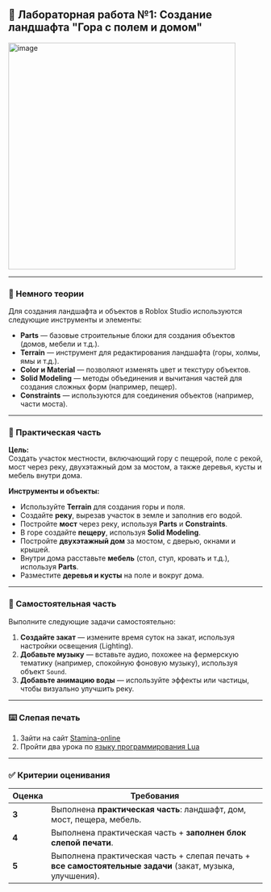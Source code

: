 ## 🧪 Лабораторная работа №1: Создание ландшафта "Гора с полем и домом"
<img width="450" height="450" alt="image" src="https://github.com/user-attachments/assets/fc01308d-d9a1-4810-a0dc-9500d9b35d90" />

---

### 📘 Немного теории

Для создания ландшафта и объектов в Roblox Studio используются следующие инструменты и элементы:

- **Parts** — базовые строительные блоки для создания объектов (домов, мебели и т.д.).
- **Terrain** — инструмент для редактирования ландшафта (горы, холмы, ямы и т.д.).
- **Color и Material** — позволяют изменять цвет и текстуру объектов.
- **Solid Modeling** — методы объединения и вычитания частей для создания сложных форм (например, пещер).
- **Constraints** — используются для соединения объектов (например, части моста).

---

### 🔨 Практическая часть

**Цель:**  
Создать участок местности, включающий гору с пещерой, поле с рекой, мост через реку, двухэтажный дом за мостом, а также деревья, кусты и мебель внутри дома.

**Инструменты и объекты:**
- Используйте **Terrain** для создания горы и поля.
- Создайте **реку**, вырезав участок в земле и заполнив его водой.
- Постройте **мост** через реку, используя **Parts** и **Constraints**.
- В горе создайте **пещеру**, используя **Solid Modeling**.
- Постройте **двухэтажный дом** за мостом, с дверью, окнами и крышей.
- Внутри дома расставьте **мебель** (стол, стул, кровать и т.д.), используя **Parts**.
- Разместите **деревья и кусты** на поле и вокруг дома.

---

### 🧩 Самостоятельная часть

Выполните следующие задачи самостоятельно:

1. **Создайте закат** — измените время суток на закат, используя настройки освещения (Lighting).
2. **Добавьте музыку** — вставьте аудио, похожее на фермерскую тематику (например, спокойную фоновую музыку), используя объект `Sound`.
3. **Добавьте анимацию воды** — используйте эффекты или частицы, чтобы визуально улучшить реку.

---

### ⌨️ Слепая печать 

1. Зайти на сайт [Stamina-online](https://stamina-online.com/)
2. Пройти два урока по [языку программирования Lua](https://stamina-online.com/ru/workout/programming/21)

---

### ✅ Критерии оценивания

| Оценка | Требования |
|--------|------------|
| **3**  | Выполнена **практическая часть**: ландшафт, дом, мост, пещера, мебель. |
| **4**  | Выполнена практическая часть + **заполнен блок слепой печати**. |
| **5**  | Выполнена практическая часть + слепая печать + **все самостоятельные задачи** (закат, музыка, улучшения). |

